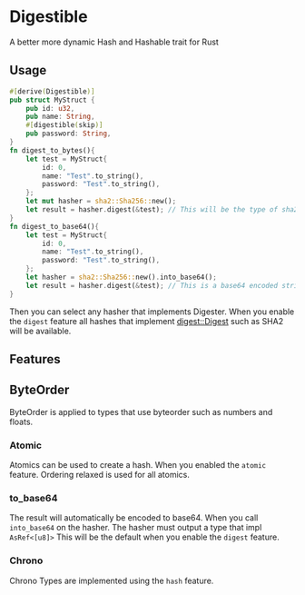 # Digestible
A better more dynamic Hash and Hashable trait for Rust


## Usage
```rust
#[derive(Digestible)]
pub struct MyStruct {
    pub id: u32,
    pub name: String,
    #[digestible(skip)]
    pub password: String,
}
fn digest_to_bytes(){
    let test = MyStruct{
        id: 0,
        name: "Test".to_string(),
        password: "Test".to_string(),
    };
    let mut hasher = sha2::Sha256::new();
    let result = hasher.digest(&test); // This will be the type of sha2 Output
}
fn digest_to_base64(){
    let test = MyStruct{
        id: 0,
        name: "Test".to_string(),
        password: "Test".to_string(),
    };
    let hasher = sha2::Sha256::new().into_base64();
    let result = hasher.digest(&test); // This is a base64 encoded string
}
```
Then you can select any hasher that implements Digester. 
When you enable the `digest` feature all hashes that implement [digest::Digest](https://docs.rs/digest/latest/digest/) such as SHA2 will be available.

## Features

## ByteOrder
ByteOrder is applied to types that use byteorder such as numbers and floats.

### Atomic
Atomics can be used to create a hash. When you enabled the `atomic` feature. Ordering relaxed is used for all atomics.

### to_base64
The result will automatically be encoded to base64. 
When you call `into_base64` on the hasher. 
The hasher must output a type that impl `AsRef<[u8]>` 
This will be the default when you enable the `digest` feature.

### Chrono
Chrono Types are implemented using the `hash` feature.
